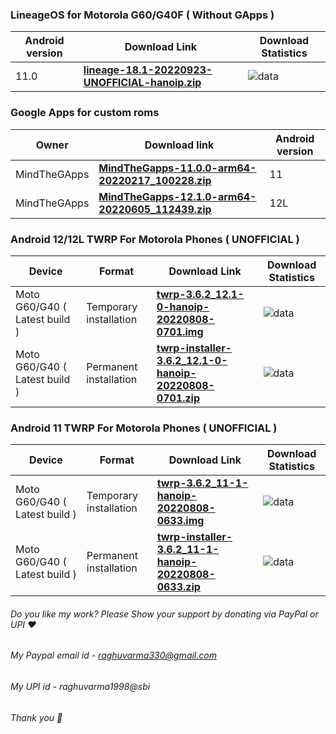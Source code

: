 ### LineageOS for Motorola G60/G40F ( Without GApps )

| Android version |              Download Link                      |  Download Statistics  |  
|-----------------|-------------------------------------------------|-----------------------|
| 11.0 | [**lineage-18.1-20220923-UNOFFICIAL-hanoip.zip**](https://sourceforge.net/projects/motorola-sm6150/files/G60/LineageOS/lineage-18.1-20220923-UNOFFICIAL-hanoip.zip)|![data](https://img.shields.io/sourceforge/dt/motorola-sm6150/G60/LineageOS/lineage-18.1-20220923-UNOFFICIAL-hanoip.zip.svg)|

### Google Apps for custom roms

| Owner       |              Download link                      |  Android version  |
|--------------|-------------------------------------------------|-----------------------|
| MindTheGApps | [**MindTheGapps-11.0.0-arm64-20220217_100228.zip**](https://sourceforge.net/projects/motorola-sm6150/files/G60/MindTheGApps/MindTheGapps-11.0.0-arm64-20220217_100228.zip) | 11 |
| MindTheGApps | [**MindTheGapps-12.1.0-arm64-20220605_112439.zip**](https://sourceforge.net/projects/motorola-sm6150/files/G60/MindTheGApps/MindTheGapps-12.1.0-arm64-20220605_112439.zip) | 12L |

### Android 12/12L TWRP For Motorola Phones ( UNOFFICIAL )

| Device       |  Format |            Download Link                      |  Download Statistics  |
|--------------|---------|-------------------------------------------------|-----------------------|
| Moto G60/G40 ( Latest build )| Temporary installation | [**twrp-3.6.2_12.1-0-hanoip-20220808-0701.img**](https://sourceforge.net/projects/motorola-sm6150/files/G60/TWRP/twrp-3.6.2_12.1-0-hanoip-20220808-0701.img/download) |![data](https://img.shields.io/sourceforge/dt/motorola-sm6150/G60/TWRP/twrp-3.6.2_12.1-0-hanoip-20220808-0701.img.svg)|
| Moto G60/G40 ( Latest build )| Permanent installation | [**twrp-installer-3.6.2_12.1-0-hanoip-20220808-0701.zip**](https://sourceforge.net/projects/motorola-sm6150/files/G60/TWRP/twrp-installer-3.6.2_12.1-0-hanoip-20220808-0701.zip/download) |![data](https://img.shields.io/sourceforge/dt/motorola-sm6150/G60/TWRP/twrp-installer-3.6.2_12.1-0-hanoip-20220808-0701.zip.svg)|

### Android 11 TWRP For Motorola Phones ( UNOFFICIAL )

| Device       |  Format |            Download Link                      |  Download Statistics  |
|--------------|---------|-------------------------------------------------|-----------------------|
| Moto G60/G40 ( Latest build )| Temporary installation | [**twrp-3.6.2_11-1-hanoip-20220808-0633.img**](https://sourceforge.net/projects/motorola-sm6150/files/G60/TWRP/twrp-3.6.2_11-1-hanoip-20220808-0633.img/download) |![data](https://img.shields.io/sourceforge/dt/motorola-sm6150/G60/TWRP/twrp-3.6.2_11-1-hanoip-20220808-0633.img.svg)|
| Moto G60/G40 ( Latest build )| Permanent installation | [**twrp-installer-3.6.2_11-1-hanoip-20220808-0633.zip**](https://sourceforge.net/projects/motorola-sm6150/files/G60/TWRP/twrp-installer-3.6.2_11-1-hanoip-20220808-0633.zip/download) |![data](https://img.shields.io/sourceforge/dt/motorola-sm6150/G60/TWRP/twrp-installer-3.6.2_11-1-hanoip-20220808-0633.zip.svg)|

###### Do you like my work? Please Show your support by donating via PayPal or UPI ❤️
###### My Paypal email id - raghuvarma330@gmail.com
###### My UPI id - raghuvarma1998@sbi
###### Thank you 🙂


